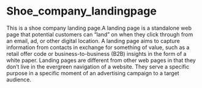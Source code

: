 # Shoe_company_landingpage
This is a shoe company landing page.A landing page is a standalone web page that potential customers can “land” on when they click through from an email, ad, or other digital location. A landing page aims to capture information from contacts in exchange for something of value, such as a retail offer code or business-to-business (B2B) insights in the form of a white paper. Landing pages are different from other web pages in that they don’t live in the evergreen navigation of a website. They serve a specific purpose in a specific moment of an advertising campaign to a target audience.

 
